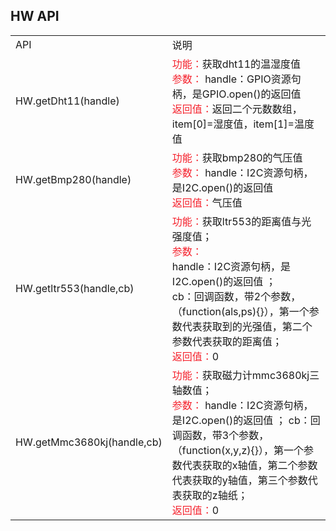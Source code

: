 ## HW  API


<div class="bi-table">  <table>    <colgroup>      <col width="251px" />      <col width="448px" />    </colgroup>    <tbody>      <tr>        <td rowspan="1" colSpan="1">          <div data-type="p">API</div>        </td>        <td rowspan="1" colSpan="1">          <div data-type="p">说明</div>        </td>      </tr>      <tr>        <td rowspan="1" colSpan="1">          <div data-type="p">HW.getDht11(handle)</div>        </td>        <td rowspan="1" colSpan="1">          <div data-type="p"><span data-type="color" style="color:rgb(245, 34, 45)">功能：</span>获取dht11的温湿度值</div>          <div data-type="p">            <span data-type="color" style="color:rgb(245, 34, 45)">参数：</span> handle：GPIO资源句柄，是GPIO.open()的返回值</div>          <div data-type="p"><span data-type="color" style="color:rgb(245, 34, 45)">返回值：</span>返回二个元数数组，item[0]=湿度值，item[1]=温度值</div>        </td>      </tr>      <tr>        <td rowspan="1" colSpan="1">          <div data-type="p">HW.getBmp280(handle)</div>        </td>        <td rowspan="1" colSpan="1">          <div data-type="p"><span data-type="color" style="color:rgb(245, 34, 45)">功能：</span>获取bmp280的气压值</div>          <div data-type="p"><span data-type="color" style="color:rgb(245, 34, 45)">参数：</span> handle：I2C资源句柄，是I2C.open()的返回值</div>          <div data-type="p"><span data-type="color" style="color:rgb(245, 34, 45)">返回值：</span>气压值</div>          <div data-type="p"></div>        </td>      </tr>      <tr>        <td rowspan="1" colSpan="1">          <div data-type="p">HW.getltr553(handle,cb)</div>        </td>        <td rowspan="1" colSpan="1">          <div data-type="p"><span data-type="color" style="color:rgb(245, 34, 45)">功能：</span>获取ltr553的距离值与光强度值；</div>          <div data-type="p"><span data-type="color" style="color:rgb(245, 34, 45)">参数：</span></div>          <div data-type="p">handle：I2C资源句柄，是I2C.open()的返回值 ；</div>          <div data-type="p">cb：回调函数，带2个参数，（function(als,ps){}），第一个参数代表获取到的光强值，第二个参数代表获取的距离值；</div>          <div data-type="p"><span data-type="color" style="color:rgb(245, 34, 45)">返回值：</span>0</div>        </td>      </tr>      <tr>        <td rowspan="1" colSpan="1">          <div data-type="p">HW.getMmc3680kj(handle,cb)</div>        </td>        <td rowspan="1" colSpan="1">          <div data-type="p"><span data-type="color" style="color:rgb(245, 34, 45)">功能：</span>获取磁力计mmc3680kj三轴数值；</div>          <div data-type="p"><span data-type="color" style="color:rgb(245, 34, 45)">参数：</span> handle：I2C资源句柄，是I2C.open()的返回值 ； cb：回调函数，带3个参数，（function(x,y,z){}），第一个参数代表获取的x轴值，第二个参数代表获取的y轴值，第三个参数代表获取的z轴纸；</div>          <div data-type="p"><span data-type="color" style="color:rgb(245, 34, 45)">返回值：</span>0</div>        </td>      </tr>    </tbody>  </table></div>


 